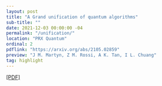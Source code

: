 ```yaml
---
layout: post
title: "A Grand unification of quantum algorithms"
sub-title: ""
date: 2021-12-03 00:00:00 -04
permalink: "/unification/"
location: "PRX Quantum"
ordinal: 2
pdflink: "https://arxiv.org/abs/2105.02859"
preview: "J M. Martyn, Z M. Rossi, A K. Tan, I L. Chuang"
tag: highlight
---
```

[\[PDF\]](https://arxiv.org/pdf/2105.02859)